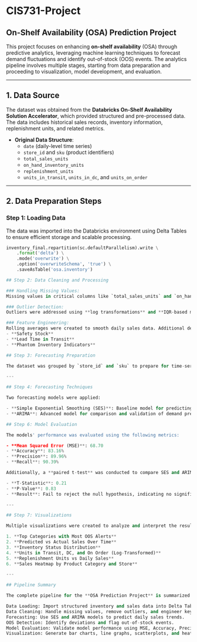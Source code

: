 # CIS731-Project
## On-Shelf Availability (OSA) Prediction Project  

This project focuses on enhancing **on-shelf availability** (OSA) through predictive analytics, leveraging machine learning techniques to forecast demand fluctuations and identify out-of-stock (OOS) events. The analytics pipeline involves multiple stages, starting from data preparation and proceeding to visualization, model development, and evaluation.

---

## 1. Data Source  
The dataset was obtained from the **Databricks On-Shelf Availability Solution Accelerator**, which provided structured and pre-processed data. The data includes historical sales records, inventory information, replenishment units, and related metrics.  

- **Original Data Structure**:  
  - `date` (daily-level time series)  
  - `store_id` and `sku` (product identifiers)  
  - `total_sales_units`  
  - `on_hand_inventory_units`  
  - `replenishment_units`  
  - `units_in_transit`, `units_in_dc`, and `units_on_order`  

---

## 2. Data Preparation Steps  

### Step 1: Loading Data  
The data was imported into the Databricks environment using Delta Tables to ensure efficient storage and scalable processing.  

```python
inventory_final.repartition(sc.defaultParallelism).write \
    .format('delta') \
    .mode('overwrite') \
    .option('overwriteSchema', 'true') \
    .saveAsTable('osa.inventory')

## Step 2: Data Cleaning and Processing  

### Handling Missing Values:  
Missing values in critical columns like `total_sales_units` and `on_hand_inventory_units` were imputed where feasible or dropped if insignificant.  

### Outlier Detection:  
Outliers were addressed using **log transformations** and **IQR-based methods** to ensure robust input for forecasting.  

### Feature Engineering:  
Rolling averages were created to smooth daily sales data. Additional derived metrics included:  
- **Safety Stock**  
- **Lead Time in Transit**  
- **Phantom Inventory Indicators**  

## Step 3: Forecasting Preparation  

The dataset was grouped by `store_id` and `sku` to prepare for time-series forecasting. Missing or inconsistent date ranges were adjusted for each group to ensure proper time series alignment.  

---

## Step 4: Forecasting Techniques  

Two forecasting models were applied:  

- **Simple Exponential Smoothing (SES)**: Baseline model for predicting demand trends.  
- **ARIMA**: Advanced model for comparison and validation of demand predictions.  

## Step 6: Model Evaluation  

The models' performance was evaluated using the following metrics:  

- **Mean Squared Error (MSE)**: 68.70  
- **Accuracy**: 83.16%  
- **Precision**: 89.96%  
- **Recall**: 90.39%  

Additionally, a **paired t-test** was conducted to compare SES and ARIMA forecasts:  

- **T-Statistic**: 0.21  
- **P-Value**: 0.83  
- **Result**: Fail to reject the null hypothesis, indicating no significant difference between SES and ARIMA performance.  

---

## Step 7: Visualizations  

Multiple visualizations were created to analyze and interpret the results, providing actionable insights into sales trends, replenishment needs, and inventory performance:  

1. **Top Categories with Most OOS Alerts**  
2. **Predicted vs Actual Sales Over Time**  
3. **Inventory Status Distribution**  
4. **Units in Transit, DC, and On Order (Log-Transformed)**  
5. **Replenishment Units vs Daily Sales**  
6. **Sales Heatmap by Product Category and Store**  

---

## Pipeline Summary  

The complete pipeline for the **OSA Prediction Project** is summarized below:  

Data Loading: Import structured inventory and sales data into Delta Tables.
Data Cleaning: Handle missing values, remove outliers, and engineer key features.
Forecasting: Use SES and ARIMA models to predict daily sales trends.
OOS Detection: Identify deviations and flag out-of-stock events.
Model Evaluation: Validate model performance using MSE, Accuracy, Precision, and Recall.
Visualization: Generate bar charts, line graphs, scatterplots, and heatmaps to interpret results.
